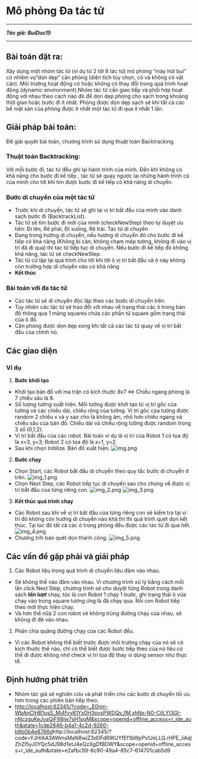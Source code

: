 # Mô phỏng Đa tác tử
***
***Tác giả: BuiDuc15***
***
## Bài toán đặt ra:

Xây dựng một nhóm tác tử (ví dụ từ 2 tới 8 tác tử) mô phỏng “máy hút bụi” có nhiệm vụ“dọn dẹp” căn phòng 
(diện tích tùy chọn, có và không có vật cản). Môi trường hoạt động có hoặc không có thay đổi trong quá trình 
hoạt động (dynamic  environment).Nhóm  tác  tử cần giao  tiếp  và phối  hợp  hoạt động với nhau theo cách 
nào đó để dọn dẹp phòng cho sạch trong khoảng thời gian hoặc bước đi ít nhất. 
Phòng được dọn dẹp sạch sẽ khi tất cả các bề mặt sàn của phòng được ít nhất một tác tử đi qua ít nhất 1 lần.

## Giải pháp bài toán:
Để giải quyêt bài toán, chương trình sử dụng thuật toán Backtracking.
### Thuật toán Backtracking: 
Với mỗi bước đi, tác tử đều ghi lại hành trình của mình. Đến khi không có khả năng cho bước đi kế tiếp , tác tử sẽ
quay ngược lại những hành trình cũ của mình cho tới khi tim được bước đi kế tiếp có khả năng di chuyển. 
### Bước di chuyển của một tác tử
- Trước khi di chuyển, tác tử sẽ ghi lại vị trí bắt đầu của mình vào danh sach bước đi (BacktrackList).
- Tác tử sẽ tìm bước đi mới của mình (checkNewStep) theo tự duyệt ưu tiên: Đi lên, Rẽ phải, Đi xuống, Rẽ trái.
Tác tử di chuyển
- Đang trong hướng di chuyển, nếu hướng di chuyển đó cho bước đi kế tiếp có khả năng (Không bị cản, không chạm mép tường,
không đi vào vị trí đã đi qua) thì tác tử tiếp tục di chuyển. Nếu bước đi kế tiếp đó không khả năng, tác tử sẽ checkNewStep.
- Tác tử cứ lặp lại quá trình cho tới khi tới ô vị trí bắt đầu và ô này không còn trường hợp di chuyển nào có khả năng
- **Kết thúc**
### Bài toán với đa tác tử
- Các tác tử sẽ di chuyển độc lập theo các bước di chuyển trên. 
- Tuy nhiên các tác tử sẽ trao đổi với nhau về trạng thái các ô trong bản đồ thông qua 1 mảng squares chứa các
phần tử square gồm trạng thái của ô đó.
- Căn phòng được dọn dẹp xong khi tất cả các tác tử quay về vị trí bắt đầu của chính nó.

## Các giao diện
### Ví dụ
1. **Bước khởi tạo**
- Khởi tạo bản đồ với ma trận có kích thước 8x7 <=> Chiều ngang phòng là 7 chiều sâu là 8.
- Số lượng tường xuất hiện. Mỗi tường được khởi tạo từ vị trí gốc của tường và các chiều dài, chiều rộng của tường.
Vị trí gôc của tường được random 2 chiều x và y sao cho là không âm, nhỏ hơn chiều ngang và chiều sâu của bản đồ.
Chiều dài và chiều rộng tường được random trong 3 số (0,1,2).
- Vị trí bắt đầu của các robot. Bài toán ví dụ là vị trí của Robot 1 có tọa độ là x=3, y=3; Robot 2 có tọa độ là 
x=1, y=2.
- Sau khi chọn Initilize. Bản đồ xuất hiện.
![img.png](https://github.com/BuiDuc15/MultiAgent/blob/master/img/img.png)
2. **Bước chạy**
- Chọn Start, các Robot bắt đầu di chuyển theo quy tắc bước di chuyển ở trên. 
![img_1.png](https://github.com/BuiDuc15/MultiAgent/blob/master/img/img_1.png)
- Chọn Next Step, các Robot tiếp tục di chuyển sao cho chúng về được vị trí bắt đầu của từng riêng con. 
![img_2.png](https://github.com/BuiDuc15/MultiAgent/blob/master/img/img_2.png)
![img_3.png](https://github.com/BuiDuc15/MultiAgent/blob/master/img/img_3.png)
3. **Kết thúc quá trình chạy**
- Các Robot sau khi về vị trí bắt đầu của từng riêng con sẽ kiểm tra tại ví trí đó không còn hướng di chuyển nào khả
thi thì quá trình quét dọn kết thúc. Tại lúc đó tất cả các ô trong phòng đều được các tác tử đi qua hết.
![img_4.png](https://github.com/BuiDuc15/MultiAgent/blob/master/img/img_4.png)
- Chương trih báo quét dọn thành công.
![img_5.png](https://github.com/BuiDuc15/MultiAgent/blob/master/img/img_5.png)

## Các vấn đề gặp phải và giải pháp
1. Các Robot liệu trong quá trình di chuyển liệu đâm vào nhau.
- Sẽ không thể nào đâm vào nhau. Vì chương trình xử lý bằng cách mỗi lần click Next Step, chương trình sẽ cho duyệt
từng Robot trong danh sách ***lần lượt*** chạy, tức là con Robot 1 chạy 1 bước, ghi trạng thái ô vừa chạy vào trong
square tương ứng là đã chạy qua. Rồi con Robot tiếp theo mới thực hiện chạy. 
- Và hơn thế nữa 2 con robot sẽ không trùng đường chạy của nhau, sẽ không đi đè vào nhau.
2. Phân chia quãng đường chạy của các Robot đều.
- Vì các Robot không thể biết trước được môi trường chạy của nó sẽ có kích thước thế nào, chỉ có thể
biết được bước tiếp theo của nó liệu có thể đi được không nhờ check vị trí tọa độ thay vì dùng sensor như thực tế.

## Định hướng phát triên
- Nhóm tác giả sẽ nghiên cứu và phát triển cho các bước di chuyển tối ưu hơn trong các phiên bản tiếp theo.
- [http://localhost:62345/?code=_E0nm-WbAnClHB1osS_Mj4fvv81Yx0H3pysPWDQv_fM.xhNx-N0-CilLYI3GI-nNczguKeJyaQiF98lw7sH1poM&scope=openid+offline_access+r_ide_auth&state=1cde2646-b4a1-4c2d-9260-b6b0b4e8766d](http://localhost:62345/?code=YJHlAA3AWmsMaN8wiZ3d0FdRIKUYfEf1bWpPs1JeLLQ.rHPE_iiAqlZh2I5yJ0YQc5dJ98d1etJ4eQzXgDfBDWY&scope=openid+offline_access+r_ide_auth&state=e2afbc59-8c90-49a4-85c7-614701cab5d9)http://localhost:62345/?code=YJHlAA3AWmsMaN8wiZ3d0FdRIKUYfEf1bWpPs1JeLLQ.rHPE_iiAqlZh2I5yJ0YQc5dJ98d1etJ4eQzXgDfBDWY&scope=openid+offline_access+r_ide_auth&state=e2afbc59-8c90-49a4-85c7-614701cab5d9

